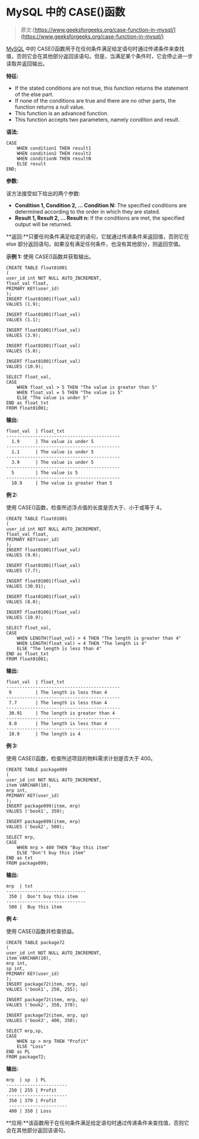 # MySQL 中的 CASE()函数

> 原文:[https://www.geeksforgeeks.org/case-function-in-mysql/](https://www.geeksforgeeks.org/case-function-in-mysql/)

[MySQL](https://www.geeksforgeeks.org/sql-tutorial/) 中的 CASE()函数用于在任何条件满足给定语句时通过传递条件来查找值，否则它会在其他部分返回该语句。但是，当满足某个条件时，它会停止进一步读取并返回输出。

**特征:**

*   If the stated conditions are not true, this function returns the statement of the else part.
*   If none of the conditions are true and there are no other parts, the function returns a null value.
*   This function is an advanced function.
*   This function accepts two parameters, namely condition and result.

**语法:**

```
CASE
    WHEN condition1 THEN result1
    WHEN condition2 THEN result2
    WHEN conditionN THEN resultN
    ELSE result
END;
```

**参数:**

该方法接受如下给出的两个参数:

*   **Condition 1, Condition 2, … Condition N:** The specified conditions are determined according to the order in which they are stated.
*   **Result 1, Result 2, … Result n:** If the conditions are met, the specified output will be returned.

**返回:**只要任何条件满足给定的语句，它就通过传递条件来返回值，否则它在 else 部分返回语句。如果没有满足任何条件，也没有其他部分，则返回空值。

**示例 1:** 使用 CASE()函数并获取输出。

```
CREATE TABLE float01001
(  
user_id int NOT NULL AUTO_INCREMENT,
float_val float,
PRIMARY KEY(user_id)
);
INSERT float01001(float_val)  
VALUES (1.9);

INSERT float01001(float_val)  
VALUES (1.1);

INSERT float01001(float_val)  
VALUES (3.9);

INSERT float01001(float_val)  
VALUES (5.0);

INSERT float01001(float_val)  
VALUES (10.9);

SELECT float_val,
CASE
    WHEN float_val > 5 THEN "The value is greater than 5"
    WHEN float_val = 5 THEN "The value is 5"
    ELSE "The value is under 5"
END as float_txt
FROM float01001;
```

**输出:**

```
float_val  | float_txt
-------------------------------------------
  1.9      | The value is under 5
------------------------------------------- 
  1.1      | The value is under 5
-------------------------------------------
  3.9      | The value is under 5
-------------------------------------------
  5        | The value is 5
-------------------------------------------
  10.9     | The value is greater than 5
```

**例 2:**

使用 CASE()函数，检查所述浮点值的长度是否大于、小于或等于 4。

```
CREATE TABLE float01001
(  
user_id int NOT NULL AUTO_INCREMENT,
float_val float,
PRIMARY KEY(user_id)
);
INSERT float01001(float_val)  
VALUES (9.0);

INSERT float01001(float_val)  
VALUES (7.7);

INSERT float01001(float_val)  
VALUES (30.91);

INSERT float01001(float_val)  
VALUES (8.0);

INSERT float01001(float_val)  
VALUES (10.9);

SELECT float_val,
CASE
    WHEN LENGTH(float_val) > 4 THEN "The length is greater than 4"
    WHEN LENGTH(float_val) = 4 THEN "The length is 4"
    ELSE "The length is less than 4"
END as float_txt
FROM float01001;
```

**输出:**

```
float_val  | float_txt
-------------------------------------------
 9         | The length is less than 4
-------------------------------------------
 7.7       | The length is less than 4
-------------------------------------------
 30.91     | The length is greater than 4
-------------------------------------------
 8.0       | The length is less than 4
-------------------------------------------
 10.9      | The length is 4
```

**例 3:**

使用 CASE()函数，检查所述项目的物料需求计划是否大于 400。

```
CREATE TABLE package099
(  
user_id int NOT NULL AUTO_INCREMENT,
item VARCHAR(10),
mrp int,
PRIMARY KEY(user_id)
);
INSERT package099(item, mrp)  
VALUES ('book1', 350);

INSERT package099(item, mrp)  
VALUES ('book2', 500);

SELECT mrp,
CASE
    WHEN mrp > 400 THEN "Buy this item"
    ELSE "Don't buy this item"
END as txt
FROM package099;
```

**输出:**

```
mrp  | txt
------------------------------
 350 |  Don't buy this item
------------------------------
 500 |  Buy this item
```

**例 4:**

使用 CASE()函数并检查损益。

```
CREATE TABLE package72
(  
user_id int NOT NULL AUTO_INCREMENT,  
item VARCHAR(10),
mrp int,
sp int,
PRIMARY KEY(user_id)
);
INSERT package72(item, mrp, sp)  
VALUES ('book1', 250, 255);

INSERT package72(item, mrp, sp)  
VALUES ('book2', 350, 370);

INSERT package72(item, mrp, sp)  
VALUES ('book3', 400, 350);

SELECT mrp,sp,
CASE
    WHEN sp > mrp THEN "Profit"
    ELSE "Loss"
END as PL
FROM package72;
```

**输出:**

```
mrp  | sp  | PL
-----------------------
 250 | 255 | Profit
-----------------------
 350 | 370 | Profit
 ----------------------
 400 | 350 | Loss
```

**应用:**该函数用于在任何条件满足给定语句时通过传递条件来查找值，否则它会在其他部分返回该语句。